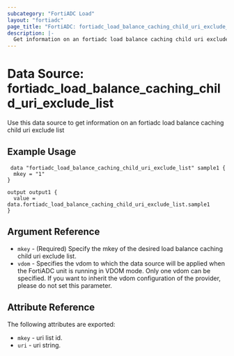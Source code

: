 ```yaml
---
subcategory: "FortiADC Load"
layout: "fortiadc"
page_title: "FortiADC: fortiadc_load_balance_caching_child_uri_exclude_list"
description: |-
  Get information on an fortiadc load balance caching child uri exclude list
---
```


# Data Source: fortiadc_load_balance_caching_child_uri_exclude_list
Use this data source to get information on an fortiadc load balance caching child uri exclude list

## Example Usage

```hcl
 data "fortiadc_load_balance_caching_child_uri_exclude_list" sample1 {
  mkey = "1"
}

output output1 {
  value = data.fortiadc_load_balance_caching_child_uri_exclude_list.sample1
}
```

## Argument Reference
* `mkey` - (Required) Specify the mkey of the desired  load balance caching child uri exclude list.
* `vdom` - Specifies the vdom to which the data source will be applied when the FortiADC unit is running in VDOM mode. Only one vdom can be specified. If you want to inherit the vdom configuration of the provider, please do not set this parameter.


## Attribute Reference

The following attributes are exported:

* `mkey` - uri list id.
* `uri` - uri string. 

